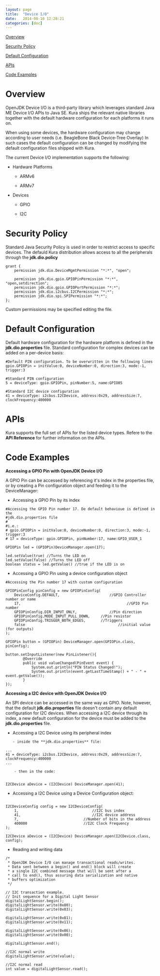 ```yaml
---
layout: page
title:  "Device I/O"
date:   2014-08-10 12:28:21
categories: [doc]
---
```


[Overview](#overview)

[Security Policy](#security-policy)

[Default Configuration](#default-configuration)

[APIs](#apis)

[Code Examples](#code-examples)

Overview
========

OpenJDK Device I/O is a third-party library which leverages standard Java ME
Device I/O APIs to Java SE.
Kura ships the relevant native libraries together with the default hardware
configuration for each platforms it runs on.

When using some devices, the hardware configuration may change according to
user needs (i.e. BeagleBone Black Device-Tree Overlay)
In such cases the default configuration can be changed by modifying the
default configuration files shipped with Kura.

The current Device I/O implementation supports the following:

-   Hardware Platforms

    -   ARMv6

    -   ARMv7

-   Devices

	- GPIO

	- I2C

Security Policy
===============

Standard Java Security Policy is used in order to restrict access to specific devices.
The defauld Kura distribution allows access to all the peripherals through the
**jdk.dio.policy**

```
grant {
	permission jdk.dio.DeviceMgmtPermission "*:*", "open";

	permission jdk.dio.gpio.GPIOPinPermission "*:*", "open,setdirection";
	permission jdk.dio.gpio.GPIOPortPermission "*:*";
	permission jdk.dio.i2cbus.I2CPermission "*:*";
	permission jdk.dio.spi.SPIPermission "*:*";
};
```

Custom permissions may be specified editing the file.

Default Configuration
=====================

Default hardware configuration for the hardware platform is defined in the **jdk.dio.properties** file.
Standard configuration for complex devices can be added on a per-device basis:

```
#Default PIN configuration. To be overwritten in the following lines
gpio.GPIOPin = initValue:0, deviceNumber:0, direction:3, mode:-1, trigger:3

#Standard PIN configuration
5 = deviceType: gpio.GPIOPin, pinNumber:5, name:GPIO05

#Standard I2C device configuration
41 = deviceType: i2cbus.I2CDevice, address:0x29, addressSize:7, clockFrequency:400000

```

APIs
====

Kura supports the full set of APIs for the listed device types.
Refere to the **API Reference** for further information on the APIs.

Code Examples
=============

**Accessing a GPIO Pin with OpenJDK Device I/O**

A GPIO Pin can be accessed by referencing it's index in the properties file,
or by creating a Pin configuration object and feeding it to the DeviceManager:

-   Accessing a GPIO Pin by its index

```
#Accessing the GPIO Pin number 17. De default behavioue is defined in the
#jdk.dio.properties file
#
#i.e.:
# gpio.GPIOPin = initValue:0, deviceNumber:0, direction:3, mode:-1, trigger:3
# 17 = deviceType: gpio.GPIOPin, pinNumber:17, name:GPIO_USER_1

GPIOPin led = (GPIOPin)DeviceManager.open(17);

led.setValue(true) //Turns the LED on
led.setValue(false) //Turns the LED off
boolean status = led.getValue() //true if the LED is on

```

-   Accessing a GPIO Pin using a device configuration object

```
#Accessing the Pin number 17 with custom configuration

GPIOPinConfig pinConfig = new GPIOPinConfig(
	DeviceConfig.DEFAULT, 						//GPIO Controller number or name
	17, 												//GPIO Pin number
	GPIOPinConfig.DIR_INPUT_ONLY,				//Pin direction
	GPIOPinConfig.MODE_INPUT_PULL_DOWN, 	//Pin resistor
	GPIOPinConfig.TRIGGER_BOTH_EDGES, 		//Triggers
	false 											//initial value (for outputs)
);

GPIOPin button = (GPIOPin) DeviceManager.open(GPIOPin.class, pinConfig);

button.setInputListener(new PinListener(){
		@Override
		public void valueChanged(PinEvent event) {
			System.out.println("PIN Status Changed!");
			System.out.println(event.getLastTimeStamp() + " - " + event.getValue());
		}
});

```

**Accessing a I2C device with OpenJDK Device I/O**

An SPI device can be accessed in the same way as GPIO.
Note, however, that the default **jdk.dio.properties** file doesn't contain any default
configuration for I2C devices.
When accessing a I2C device through its index, a new default configuration for the device
must be added to the **jdk.dio.properties** file.

-   Accessing a I2C Device using its peripheral index

		- inside the **jdk.dio.properties** file:

```
...
41 = deviceType: i2cbus.I2CDevice, address:0x29, addressSize:7, clockFrequency:400000
...
```

		- then in the code:
```

I2CDevice aDevice = (I2CDevice) DeviceManager.open(41);

```

-   Accessing a I2C Device using a Device Configuration object:

```

I2CDeviceConfig config = new I2CDeviceConfig(
	1,									//I2C bus index
	41, 								//I2C device address
	7, 								//Number of bits in the address
	400000							//I2C Clock Frequency
);

I2CDevice aDevice = (I2CDevice) DeviceManager.open(I2CDevice.class, config);

```

-   Reading and writing data

```
/*
 * OpenJDK Device I/O can manage transactional reads/writes.
 * Data sent between a begin() and end() block will create
 * a single I2C combined message that will be sent after a
 * call to end(), thus assuring data serialization and native
 * buffers optimization
 */

// I2C transaction example.
// Init sequence for a Digital Light Sensor
digitalLightSensor.begin();
digitalLightSensor.write(0x80);
digitalLightSensor.write(0x03);

digitalLightSensor.write(0x81);
digitalLightSensor.write(0x11);

digitalLightSensor.write(0x86);
digitalLightSensor.write(0x00);

digitalLightSensor.end();

//I2C normal write
digitalLightSensor.write(value);

//I2C normal read
int value = digitalLightSensor.read();

```
